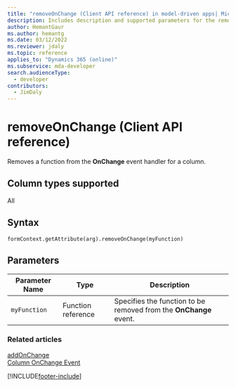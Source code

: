```yaml
---
title: "removeOnChange (Client API reference) in model-driven apps| MicrosoftDocs"
description: Includes description and supported parameters for the removeOnChange method.
author: HemantGaur
ms.author: hemantg
ms.date: 03/12/2022
ms.reviewer: jdaly
ms.topic: reference
applies_to: "Dynamics 365 (online)"
ms.subservice: mda-developer
search.audienceType: 
  - developer
contributors:
  - JimDaly
---
```

# removeOnChange (Client API reference)



Removes a function from the **OnChange** event handler for a column.

## Column types supported

All

## Syntax

`formContext.getAttribute(arg).removeOnChange(myFunction)`

## Parameters

| Parameter Name| Type| Description  |
| --------|-----------| -----|
|`myFunction`| Function reference| Specifies the function to be removed from the **OnChange** event.|


### Related articles

[addOnChange](addOnChange.md)   
[Column OnChange Event](../events/attribute-onchange.md)

[!INCLUDE[footer-include](../../../../../includes/footer-banner.md)]
